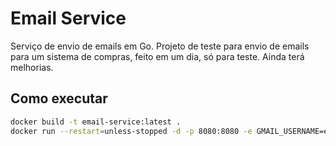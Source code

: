 # Email Service
Serviço de envio de emails em Go. Projeto de teste para envio de emails para um sistema de compras, feito em um dia, só para teste. Ainda terá melhorias.

## Como executar
```bash
docker build -t email-service:latest .
docker run --restart=unless-stopped -d -p 8080:8080 -e GMAIL_USERNAME=example.gmail.com -e GMAIL_PASSWORD=P#ssword email-service
```
